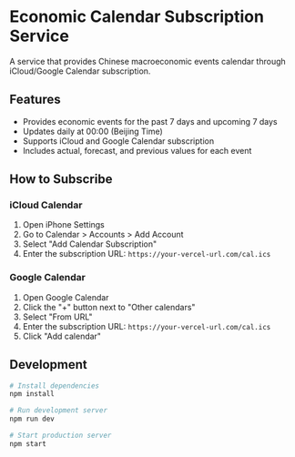 # Economic Calendar Subscription Service

A service that provides Chinese macroeconomic events calendar through iCloud/Google Calendar subscription.

## Features

- Provides economic events for the past 7 days and upcoming 7 days
- Updates daily at 00:00 (Beijing Time)
- Supports iCloud and Google Calendar subscription
- Includes actual, forecast, and previous values for each event

## How to Subscribe

### iCloud Calendar
1. Open iPhone Settings
2. Go to Calendar > Accounts > Add Account
3. Select "Add Calendar Subscription"
4. Enter the subscription URL: `https://your-vercel-url.com/cal.ics`

### Google Calendar
1. Open Google Calendar
2. Click the "+" button next to "Other calendars"
3. Select "From URL"
4. Enter the subscription URL: `https://your-vercel-url.com/cal.ics`
5. Click "Add calendar"

## Development

```bash
# Install dependencies
npm install

# Run development server
npm run dev

# Start production server
npm start
```
